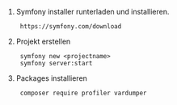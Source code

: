 1. Symfony installer runterladen und installieren.

        https://symfony.com/download


2. Projekt erstellen

        symfony new <projectname>
        symfony server:start

3. Packages installieren

        composer require profiler vardumper

